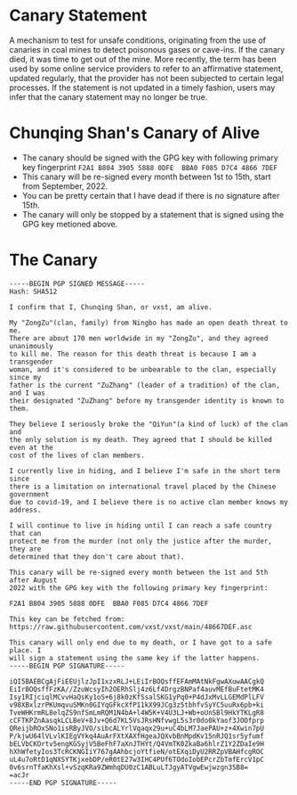 # Canary Statement

A mechanism to test for unsafe conditions, originating from the use of canaries in coal mines to detect poisonous gases or cave-ins. If the canary died, it was time to get out of the mine. More recently, the term has been used by some online service providers to refer to an affirmative statement, updated regularly, that the provider has not been subjected to certain legal processes. If the statement is not updated in a timely fashion, users may infer that the canary statement may no longer be true.


# Chunqing Shan's Canary of Alive

 * The canary should be signed with the GPG key with following primary key fingerprint
 ```F2A1 B804 3905 5888 0DFE  BBA0 F085 D7C4 4866 7DEF```
 * This canary will be re-signed every month between 1st to 15th, start from September, 2022.
 * You can be pretty certain that I have dead if there is no signature after 15th.
 * The canary will only be stopped by a statement that is signed using the GPG key metioned above.


# The Canary

```
-----BEGIN PGP SIGNED MESSAGE-----
Hash: SHA512

I confirm that I, Chunqing Shan, or vxst, am alive.

My "ZongZu"(clan, family) from Ningbo has made an open death threat to me.
There are about 170 men worldwide in my "ZongZu", and they agreed unanimously
to kill me. The reason for this death threat is because I am a transgender
woman, and it's considered to be unbearable to the clan, especially since my
father is the current "ZuZhang" (leader of a tradition) of the clan, and I was
their designated "ZuZhang" before my transgender identity is known to them.

They believe I seriously broke the "QiYun"(a kind of luck) of the clan and
the only solution is my death. They agreed that I should be killed even at the
cost of the lives of clan members.

I currently live in hiding, and I believe I'm safe in the short term since
there is a limitation on international travel placed by the Chinese government
due to covid-19, and I believe there is no active clan member knows my
address.

I will continue to live in hiding until I can reach a safe country that can
protect me from the murder (not only the justice after the murder, they are
determined that they don't care about that).

This canary will be re-signed every month between the 1st and 5th after August
2022 with the GPG key with the following primary key fingerprint:

F2A1 B804 3905 5888 0DFE  BBA0 F085 D7C4 4866 7DEF

This key can be fetched from:
https://raw.githubusercontent.com/vxst/vxst/main/48667DEF.asc

This canary will only end due to my death, or I have got to a safe place. I
will sign a statement using the same key if the latter happens.
-----BEGIN PGP SIGNATURE-----

iQI5BAEBCgAjFiEEUjlzJpI1xzxRLJ+LEiIrBOQsffEFAmMAtNkFgwAXuwAACgkQ
EiIrBOQsffFzKA//ZzuWcsyIh2OERhSlj4z6Lf4DrgzBNPaf4auvMEfBuFtetMK4
Isy1RIjciqlMCvvHaQsKy1oS+6j8k0zKfSsalSKG1yPq0+P4dJxMvLLGEMdPlLFV
v98XBxlzrPKUmqvuSMKn0GIYqGFkcXfP11kX99JCg3z5tbhfvSyYC5uuRx6pb+ki
TveWHKrmRL8elqZS9nfSmLmRQM1N4bA+l4W5K+V4U3LJ+Wb+oUnSBl9HkYTKLgR8
cCFTKPZnAasqkLCLBeV+8Jv+Q6d7KL5VsJRsHNfvwgL5s3r0do0kYaof3JOOfprp
QReijbROxSNo1isRByJVO/sibcALYrlVqaqx29u+uC4bLM7JaePAU+z+4Xwin7pU
P/kjwU64lVLvlKIEgVYkq4AuArFXtXAXfHgeaJQXvbBnMpdKv15nRJQ1sr5yfumf
bELVbCKOrtv5engKGSyjV5BeFhF7aXnJTHYt/Q4VmTK0ZkaBa6hlrZ1Y2ZDaIe9H
hXhWfetyIos3TcRCKNGIiY767gAAhbcjoYtfieN/otEXqiDyU2RRZpVBAHfcgROC
uL4u7oRtD1qNXSYTKjxebDP/eR0tE27w3IHC4PUf6TOdoIobEPcrZbTmfErcV1pC
0v6srnTfaKhXsl+vSzqKRa9ZWmhqDU0zC1ABLuLTJgyATVgwEwjwzgn3SB8=
=acJr
-----END PGP SIGNATURE-----
```
